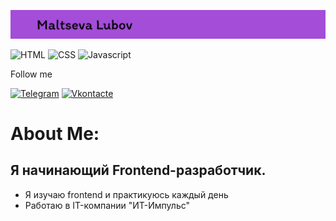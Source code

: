 ![header](https://github.com/Rikyholl/Rikyholl/blob/main/assets/header.png)


![HTML](https://img.shields.io/badge/-HTML-8404D2?style=for-the-badge&logo)
![CSS](https://img.shields.io/badge/-CSS-8404D2?style=for-the-badge&log)
![Javascript](https://img.shields.io/badge/-Javascript-8404D2?style=for-the-badge&logo=JavaScript)

Follow me

[![Telegram](https://img.shields.io/badge/-Telegram-8404D2?style=for-the-badge&logo=telegram)](https://t.me/rikyholl)
[![Vkontacte](https://img.shields.io/badge/-vkontacte-8404D2?style=for-the-badge&logo=vk)](https://vk.com/id179802263)

<div>
    <h1>About Me:</h1>
</div>

## Я начинающий Frontend-разработчик. 

<div>
    <ul>
        <li>Я изучаю frontend и практикуюсь каждый день</li>
        <li>Работаю в IT-компании "ИТ-Импульс"</li>
    </ul>
</div>


